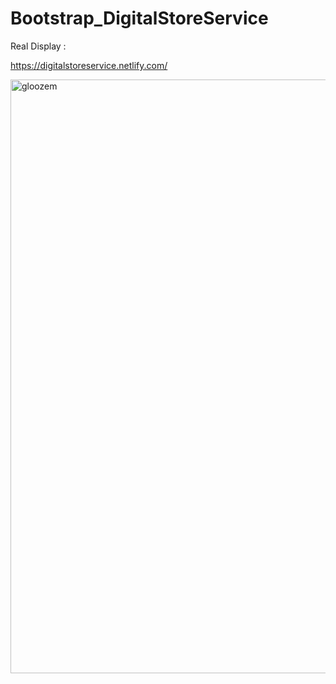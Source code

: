 # Bootstrap_DigitalStoreService

Real Display : 

https://digitalstoreservice.netlify.com/

<a href="https://digitalstoreservice.netlify.com/">  <img width="950" alt="gloozem" src="https://user-images.githubusercontent.com/28190040/68847690-59094c80-06cf-11ea-9a00-8c442d0b538c.PNG">
 </a>
